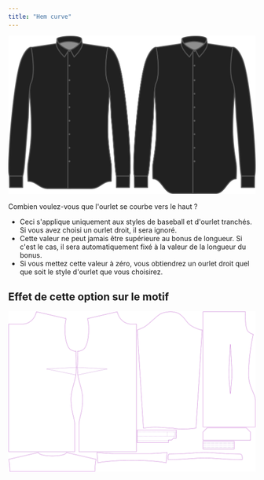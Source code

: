 ```yaml
---
title: "Hem curve"
---
```


![Courbe de l'ourlet](hemcurve.svg)

Combien voulez-vous que l'ourlet se courbe vers le haut ?

<Note>

- Ceci s'applique uniquement aux styles de baseball et d'ourlet tranchés. Si vous avez choisi un ourlet droit, il sera ignoré.
- Cette valeur ne peut jamais être supérieure au bonus de longueur. Si c'est le cas, il sera automatiquement fixé à la valeur de la longueur du bonus.
- Si vous mettez cette valeur à zéro, vous obtiendrez un ourlet droit quel que soit le style d'ourlet que vous choisirez.

</Note>

## Effet de cette option sur le motif

![Cette image montre l'effet de cette option en superposant plusieurs variantes qui ont une valeur différente pour cette option](simone_hemcurve_sample.svg "Effet de cette option sur le modèle")
